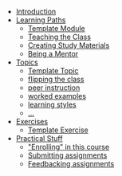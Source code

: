 - [Introduction](./README.md)
- [Learning Paths](./learning-paths/README.md)
  - [Template Module](./learning-paths/template-learning-path.md)
  - [Teaching the Class]()
  - [Creating Study Materials]()
  - [Being a Mentor]()
- [Topics](./topics/README.md)
  - [Template Topic](./topics/template-topic.md)
  - [flipping the class]()
  - [peer instruction]()
  - [worked examples]()
  - [learning styles]()
  - [...]()
- [Exercises](./exercises/README.md)
  - [Template Exercise](./exercises/template-exercise.md)
- [Practical Stuff](./practical-stuff/README.md)
  - ["Enrolling" in this course]()
  - [Submitting assignments]()
  - [Feedbacking assignments]()


